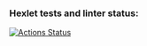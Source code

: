 ### Hexlet tests and linter status:
[![Actions Status](https://github.com/Toomean/devops-for-programmers-project-lvl3/workflows/hexlet-check/badge.svg)](https://github.com/Toomean/devops-for-programmers-project-lvl3/actions)